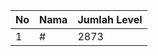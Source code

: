| No | Nama            | Jumlah Level |
|----|-----------------|--------------|
| 1  | #    |    2873        |
